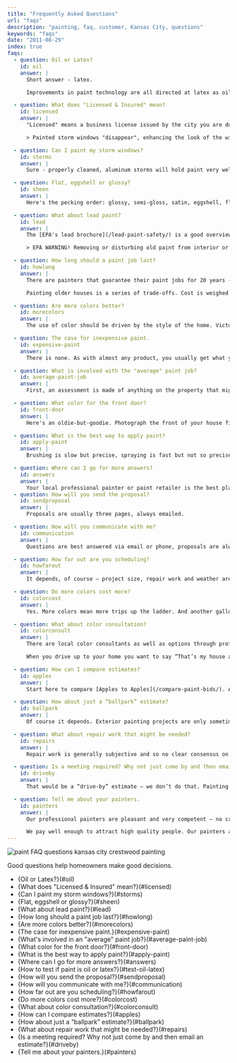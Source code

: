 ```yaml
--- 
title: "Frequently Asked Questions"
url: "faqs"
description: "painting, faq, customer, Kansas City, questions"
keywords: "faqs"
date: "2011-08-29"
index: true
faqs: 
  - question: Oil or Latex?
    id: oil
    answer: |
      Short answer - latex.

      Improvements in paint technology are all directed at latex as oil paint is gradually being phased out (it's not environmentally friendly). Latex is more durable, flexible and won't fade or chalk. While there will always be adherents to the Oil-Primer-Latex-Top-Coat school of thought, advances in latex primers have made that argument less convincing. We favor latex, but will use oil where conditions require it.

  - question: What does "Licensed & Insured" mean?
    id: licensed
    answer: |
      "Licensed" means a business license issued by the city you are doing business in. "Insured" should mean the painter has general liability insurance to protect the business and the homeowner. The cheapest, bare minimum coverage is rarely a good move for either party. Some contractors believe that having car insurance entitles them to say they have "insurance". Ask for (and get) a certificate of insurance issued for your specific address.

      > Painted storm windows "disappear", enhancing the look of the window rather than covering it up. This is particularily striking when the storms and sashes are painted to complement the window trim.

  - question: Can I paint my storm windows?
    id: storms
    answer: |
      Sure - properly cleaned, aluminum storms will hold paint very well. Painted storm windows "disappear", enhancing the look of the window rather than covering it up. This is particularily striking when the storms and sashes are painted to complement the window trim.

  - question: Flat, eggshell or glossy?
    id: sheen
    answer: |
      Here's the pecking order: glossy, semi-gloss, satin, eggshell, flat. Different manufacturers may use different terms or may offer a smaller selection of sheens. Higher gloss is easier to clean but shows off surface imperfections. Front doors are often painted with a glossy finish, trim often has some sheen to it and exterior walls are often flat, although some homes look quite attractive with some sheen to them.

  - question: What about lead paint?
    id: lead
    answer: |
      The [EPA's lead brochure](/lead-paint-safety/) is a good overview. For exterior painting, options run from ignoring the hazard up to workers in HazMat suits. As a practical matter,light scraping followed by the right primer is the route taken most often. Restoration (complete removal of all old paint) is costly and is usually only considered for small areas.

      > EPA WARNING! Removing or disturbing old paint from interior or exterior surfaces by sanding, scraping, abrading, or other means may produce dust, debris, or fumes that contain lead. Exposure to lead dust, debris or fumes may cause brain damage or other adverse health effects, especially in children and pregnant women. Structures built before 1978 should be tested by a licensed inspector prior to removing or disturbing old paint. For more information, call the National Lead Information Center at 1-800-424-LEAD.

  - question: How long should a paint job last?
    id: howlong
    answer: |
      There are painters that guarantee their paint jobs for 20 years - but few homeowners will pay for the prep work that requires. Paint over well-prepped new wood, high quality primer and the recommeded finish coat thickness should yield a life of 15 to 20 years. Paint over poor prep (no power washing or scraping), cheap primer (if any) and a thin finish coat may fail in less than one year. That's quite a range.

      Painting older houses is a series of trade-offs. Cost is weighed against desired appearance, proper prep, hassle, lead paint concerns, materials used and durability. Generally speaking, paint on a well-prepped house should last 7 to 10 years. Longer if the underlying paint is in good shape, shorter if you've got problems like excessive interior moisture, leaky gutters or mildew.

  - question: Are more colors better?
    id: morecolors
    answer: |
      The use of color should be driven by the style of the home. Victorian, brick colonial and Arts & Crafts styles will each use color differently to show the home to its best advantage. Whether your home is brick, wood siding or shingles, stone or stucco, the natural colors and textures can be enhanced by the use of color. Often similar colors with slight shading differences are used to subtly "suggest" details and features rather than "advertise" them. Think of a blue house with bright red trim and a yellow door - fine for a quirky beach cottage but not suited for most Kansas City neighborhoods. See the [Color Ideas page](/color-help/) for some ideas on how to make it happen.

  - question: The case for inexpensive paint.
    id: expensive-paint
    answer: |
      There is none. As with almost any product, you usually get what you pay for. Purchasing paint strictly on the basis of price will end up costing you more in the long run. Here's why. As long as you're comparing two similar types of paint (i.e. interior wall paint, exterior trim paint), price differences usually reflect a difference in the quality and/or the amount of the key ingredients. Since it's the ingredients that affect such important qualities as durability, flow, hide and leveling, the better the quality of the paint the easier it will be to apply and the longer it will normally last. In fact, a top-quality paint (or primer, or caulk) can last up to twice as long as a low-end paint, lowering the cost per year of service. Materials are a relatively small part of the overall cost of a paint job. Saving a few hundred on materials simply doesn't pay.

  - question: What is involved with the "average" paint job?
    id: average-paint-job
    answer: |
      First, an assessment is made of anything on the property that might need special protection (plants, play sets, etc.). After protection is in place, we'll power wash to remove loose paint, spider webs and other goodies. Then we'll hand scrape with carbide scrapers (they stay sharper longer and remove more paint), replace loose or missing window glazing, do agreed-upon repair work and carefully caulk as needed. Finally, we apply primer as needed and paint. All work will be specified in our agreement so everybody knows what to expect and there are no surprises. Every home is different so each step in the process is adjusted to meet the particular needs of your home.

  - question: What color for the front door?
    id: front-door
    answer: |
      Here's an oldie-but-goodie. Photograph the front of your house filling as much of the frame as you can. Cut out the front door with an exacto knife and hold the picture against enough color chips until you find the perfect color. Easy trial and error and no brush cleaning!

  - question: What is the best way to apply paint?
    id: apply-paint
    answer: |
      Brushing is slow but precise, spraying is fast but not so precise and rolling falls right in the middle. Trim is either brushed or sprayed and larger areas are usually sprayed and then back-rolled (rolling over the still-wet sprayed paint). Spray for speed and back-roll to work the paint into all the nooks and crannies. In general, spraying followed by back-rolling will deliver a more even film of paint across a larger area than spraying or rolling alone.

  - question: Where can I go for more answers?
    id: answers
    answer: |
      Your local professional painter or paint retailer is the best place to start. A great online resource is the Painter Forum - a professional problem-solving exchange.
  - question: How will you send the proposal?
    id: sendproposal
    answer: |
      Proposals are usually three pages, always emailed.

  - question: How will you communicate with me?
    id: communication
    answer: |
      Questions are best answered via email or phone, proposals are always emailed. We email expected scheduling as well as a helpful list of to-dos. We find texting once things are underway helps to keep things moving.

  - question: How far out are you scheduling?
    id: howfarout
    answer: |
      It depends, of course – project size, repair work and weather are among some of the factors. Summer is always busier (four to eight weeks), less so in winter (one to three weeks). Smaller homes easier to squeeze in between larger homes.

  - question: Do more colors cost more?
    id: colorcost
    answer: |
      Yes. More colors mean more trips up the ladder. And another gallon of paint and another roller cover. It doesn’t cost much, but it can add up.

  - question: What about color consultation?
    id: colorconsult
    answer: |
      There are local color consultants as well as options through professional paint companies. Take advantage of them - they'll keep you from making a color blunder.

      When you drive up to your home you want to say “That’s my house and I flippin’ love it!” and not “uh, it's still tan”. A professional that knows exterior paint colors will make that happen.

  - question: How can I compare estimates?
    id: apples
    answer: |
      Start here to compare [Apples to Apples](/compare-paint-bids/). And yes, we have done line-by-line comparisons of paint proposals - just give us a call.

  - question: How about just a “ballpark” estimate?
    id: ballpark
    answer: |
      Of course it depends. Exterior painting projects are only sometimes under $5000 and are usually less than $15k. Larger homes with certain requrements can be over $30k.

  - question: What about repair work that might be needed?
    id: repairs
    answer: |
      Repair work is generally subjective and so no clear consensus on just what should be done. We'll make recommendations, but it ultimately comes down to the customers' preferences and budget. Where appropriate we'll have our in-house people do repairs. If we can't do something with the expectred level of craftsmanship we'll make suggestions on whom you might call.

  - question: Is a meeting required? Why not just come by and then email an estimate?
    id: driveby
    answer: |
      That would be a “drive-by” estimate – we don’t do that. Painting is an expensive, it's a business transaction and everybody (both you and us) want to be very clear on what is expected. That requires clear questions and clear answers so that everybody’s expectations are met. And, like they say: "A job well planned is half delivered".

  - question: Tell me about your painters.
    id: painters
    answer: |
      Our professional painters are pleasant and very competent – no creepy dudes. We hire subcontractors and hold them accountable to deliver on clear expectations. The language they get is the same language we send to the customer - same language, same expectations.

      We pay well enough to attract high quality people. Our painters are real people with real lives and real families, living right here in Kansas City.
---
```


![paint FAQ questions kansas city crestwood painting](/images/FAQ-pic.jpg)

Good questions help homeowners make good decisions.

- {Oil or Latex?}(#oil)
- {What does "Licensed & Insured" mean?}(#licensed)
- {Can I paint my storm windows?}(#storms)
- {Flat, eggshell or glossy?}(#sheen)
- {What about lead paint?}(#lead)
- {How long should a paint job last?}(#howlong)
- {Are more colors better?}(#morecolors)
- {The case for inexpensive paint.}(#expensive-paint)
- {What's involved in an "average" paint job?}(#average-paint-job)
- {What color for the front door?}(#front-door)
- {What is the best way to apply paint?}(#apply-paint)
- {Where can I go for more answers?}(#answers)
- {How to test if paint is oil or latex?}(#test-oil-latex)
- {How will you send the proposal?}(#sendproposal)
- {How will you communicate with me?}(#communication)
- {How far out are you scheduling?}(#howfarout)
- {Do more colors cost more?}(#colorcost)
- {What about color consultation?}(#colorconsult)
- {How can I compare estimates?}(#apples)
- {How about just a “ballpark” estimate?}(#ballpark)
- {What about repair work that might be needed?}(#repairs)
- {Is a meeting required? Why not just come by and then email an estimate?}(#driveby)
- {Tell me about your painters.}(#painters)
